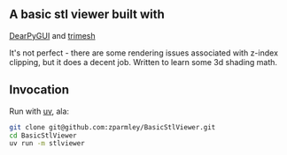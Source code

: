 ## A basic stl viewer built with
[DearPyGUI](https://github.com/hoffstadt/DearPyGui) and
[trimesh](https://trimesh.org/)

It's not perfect - there are some rendering issues associated with z-index
clipping, but it does a decent job.  Written to learn some 3d shading math.

## Invocation

Run with [uv](https://docs.astral.sh/uv/), ala:

```bash
git clone git@github.com:zparmley/BasicStlViewer.git
cd BasicStlViewer
uv run -m stlviewer
```
